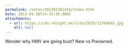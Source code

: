 ```yaml
---
permalink: /notes/201301281415/index.html
date: 2013-01-28T14:15:30.000Z
attachments:
  - url: https://cdn.rknight.me/site/2025/12768845.jpg
    alt: null
---
```


Wonder why HMV are going bust? New vs Preowned.
